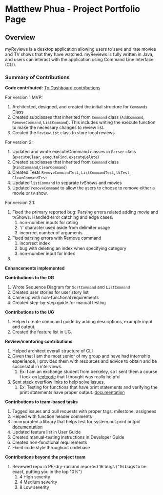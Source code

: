 # Matthew Phua - Project Portfolio Page

## Overview
myReviews is a desktop application allowing users to save and rate movies and TV shows that they
have watched. myReviews is fully written in Java, and users can interact with the application using
Command Line Interface (CLI).

### Summary of Contributions

**Code contributed:**
[Tp Dashboard contributions](https://nus-cs2113-ay2223s1.github.io/tp-dashboard/?search=&sort=groupTitle&sortWithin=title&timeframe=commit&mergegroup=&groupSelect=groupByRepos&breakdown=true&checkedFileTypes=docs~functional-code~test-code~other&since=2022-09-16&tabOpen=true&tabType=authorship&tabAuthor=matthewphua&tabRepo=AY2223S1-CS2113-T18-1b%2Ftp%5Bmaster%5D&authorshipIsMergeGroup=false&authorshipFileTypes=docs~functional-code~test-code&authorshipIsBinaryFileTypeChecked=false&authorshipIsIgnoredFilesChecked=false)

For version 1 MVP:
1) Architected, designed, and created the initial structure for `Commands` Class 
2) Created subclasses that inherited from `Command` class (`AddCommand`, `RemoveCommand`, `ListCommand`). 
This includes writing the execute function to make the necessary changes to review list.
5) Created the `ReviewList` class to store local reviews

For version 2:
1) Updated and wrote executeCommand classes in `Parser` class
   (`executeClear`, `executeFind`, `executeDelete`)
2) Created subclasses that inherited from `Command` class
   (`FindCommand`,`ClearCommand`)
3) Created Tests 
   `RemoveCommandTest`, `ListCommandTest`, `UiTest`, `ClearCommandTest`
4) Updated `listCommand` to separate tvShows and movies
5) Updated `removeCommand` to allow the users to choose to remove 
either a movie or tv show.

For version 2.1:
1) Fixed the primary reported bug: Parsing errors related adding movie and tvShows.
Handled error catching and edge cases.
   1) non-number inputs for rating
   2) '/' character used aside from delimiter usage
   3) incorrect number of arguments
2) Fixed parsing errors with Remove command
   1) incorrect index
   2) bug with deleting an index when specifying category 
   3) non-number input for index
3) 

**Enhancements implemented**

**Contributions to the DG** 
1) Wrote Sequence Diagram for `SortCommand` and `ListCommand`
2) Created user stories for user story list
3) Came up with non-functional requirements 
4) Created step-by-step guide for manual testing

**Contributions to the UG** 
1) Helped create command guide by adding descriptions, 
example input and output.
2) Created the feature list in UG.

**Review/mentoring contributions**
1) Helped architect overall structure of CLI
2) Given that I am the most senior of my group and have had internship
experience, I provided them with resources and advice to obtain and be successful in interviews.
   1) Ex: I am an exchange student from berkeley, so I sent them a course I took 
on [leetcode](https://algorithmicthinking.github.io/#/) that I thought was really helpful
3) Sent stack overflow links to help solve issues.
   1) Ex: Testing for functions that have print statements and verifying the print
statements have proper output. 
[documentation](https://stackoverflow.com/questions/1119385/junit-test-for-system-out-println)

**Contributions to team-based tasks**
1) Tagged issues and pull requests with proper tags, milestone, assignees
2) Helped with function header comments
3) Incorporated a library that helps test for system.out.print output
   [documentation](https://stackoverflow.com/questions/1119385/junit-test-for-system-out-println)
4) Updated feature list in User Guide
5) Created manual-testing instructions in Developer Guide
6) Created non-functional requirements
7) Fixed code style throughout codebase

**Contributions beyond the project team**
1) Reviewed repo in PE-dry-run and reported 16 bugs 
("16 bugs to be exact, putting you in the top 10%")
   1) 4 High severity
   2) 4 Medium severity
   3) 8 Low severity
